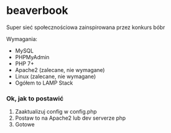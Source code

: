 # beaverbook
Super sieć społecznościowa zainspirowana przez konkurs bóbr

Wymagania:
- MySQL
- PHPMyAdmin
- PHP 7+
- Apache2 (zalecane, nie wymagane)
- Linux (zalecane, nie wymagane)
- Ogółem to LAMP Stack

### Ok, jak to postawić
1. Zaaktualizuj config w config.php
2. Postaw to na Apache2 lub dev serverze php
3. Gotowe
